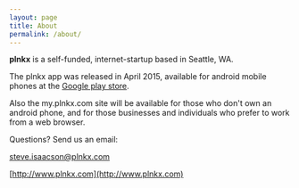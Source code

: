 ```yaml
---
layout: page
title: About
permalink: /about/
---
```



**plnkx** is a self-funded, internet-startup based in Seattle, WA.

The plnkx app was released in April 2015, available for android
mobile phones at the [Google play
store](https://play.google.com/store/search?q=plnkx).

Also the my.plnkx.com site will be available for those who don't own
an android phone, and for those businesses and individuals who prefer
to work from a web browser.

Questions? Send us an email:

steve.isaacson@plnkx.com

[http://www.plnkx.com](http://www.plnkx.com)
